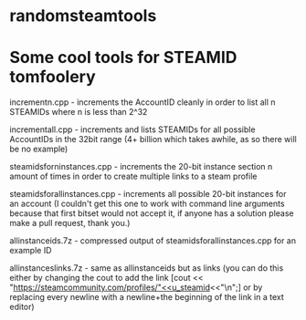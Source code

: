 # randomsteamtools

# Some cool tools for STEAMID tomfoolery

incrementn.cpp - increments the AccountID cleanly in order to list all n STEAMIDs where n is less than 2^32

incrementall.cpp - increments and lists STEAMIDs for all possible AccountIDs in the 32bit range (4+ billion which takes awhile, as so there will be no example)

steamidsforninstances.cpp - increments the 20-bit instance section n amount of times in order to create multiple links to a steam profile

steamidsforallinstances.cpp - increments all possible 20-bit instances for an account (I couldn't get this one to work with command line arguments because that first bitset would not accept it, if anyone has a solution please make a pull request, thank you.)

allinstanceids.7z - compressed output of steamidsforallinstances.cpp for an example ID

allinstanceslinks.7z - same as allinstanceids but as links (you can do this either by changing the cout to add the link [cout << "https://steamcommunity.com/profiles/"<<u_steamid<<"\n";] or by replacing every newline with a newline+the beginning of the link in a text editor)

